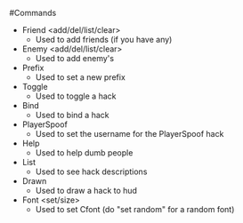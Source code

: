 #Commands

- Friend <add/del/list/clear>
  - Used to add friends (if you have any)
- Enemy <add/del/list/clear>
  - Used to add enemy's
- Prefix
  - Used to set a new prefix
- Toggle
  - Used to toggle a hack
- Bind
  - Used to bind a hack
- PlayerSpoof
  - Used to set the username for the PlayerSpoof hack
- Help
  - Used to help dumb people
- List
  - Used to see hack descriptions
- Drawn
  - Used to draw a hack to hud
- Font <set/size>
  - Used to set Cfont (do "set random" for a random font)